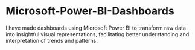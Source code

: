 # Microsoft-Power-BI-Dashboards
I have made dashboards using Microsoft Power BI to transform raw data into insightful visual representations, facilitating better understanding and interpretation of trends and patterns.
